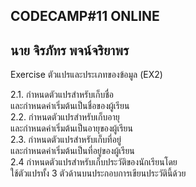 CODECAMP#11 ONLINE
---------------------------
นาย จิรภัทร พจน์จริยาพร
---------------------------
Exercise ตัวแปรและประเภทของข้อมูล (EX2)

2.1. กำหนดตัวแปรสำหรับเก็บชื่อ <br> และกำหนดค่าเริ่มต้นเป็นชื่อของผู้เรียน <br>
2.2. กำหนดตัวแปรสำหรับเก็บอายุ <br> และกำหนดค่าเริ่มต้นเป็นอายุของผู้เรียน <br>
2.3. กำหนดตัวแปรสำหรับเก็บที่อยู่ <br> และกำหนดค่าเริ่มต้นเป็นที่อยู่ของผู้เรียน <br>
2.4 กำหนดตัวแปรสำหรับเก็บประวัติของนักเรียนโดย <br>
ใช้ตัวแปรทั้ง 3 ตัวด้านบนประกอบการเขียนประวัตินี้ด้วย <br>